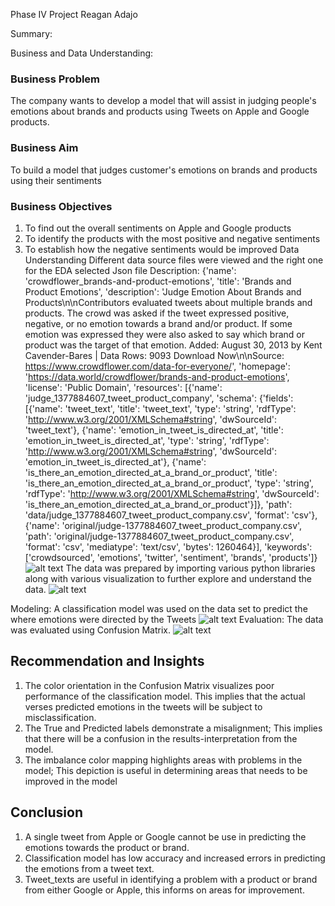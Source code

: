Phase IV Project
Reagan Adajo

Summary:

Business and Data Understanding:
### Business Problem
The company wants to develop a model that will assist in judging people's emotions about brands and products using Tweets on Apple and Google products. 
### Business Aim
To build a model that judges customer's emotions on brands and products using their sentiments
### Business Objectives
1. To find out the overall sentiments on Apple and Google products
2. To identify the products with the most positive and negative sentiments
3. To establish how the negative sentiments would be improved 
Data Understanding
Different data source files were viewed and the right one for the EDA selected
Json file Description:
{'name': 'crowdflower_brands-and-product-emotions', 'title': 'Brands and Product Emotions', 'description': 'Judge Emotion About Brands and Products\n\nContributors evaluated tweets about multiple brands and products. The crowd was asked if the tweet expressed positive, negative, or no emotion towards a brand and/or product. If some emotion was expressed they were also asked to say which brand or product was the target of that emotion.   Added: August 30, 2013 by Kent Cavender-Bares | Data Rows: 9093 Download Now\n\nSource: https://www.crowdflower.com/data-for-everyone/', 'homepage': 'https://data.world/crowdflower/brands-and-product-emotions', 'license': 'Public Domain', 'resources': [{'name': 'judge_1377884607_tweet_product_company', 'schema': {'fields': [{'name': 'tweet_text', 'title': 'tweet_text', 'type': 'string', 'rdfType': 'http://www.w3.org/2001/XMLSchema#string', 'dwSourceId': 'tweet_text'}, {'name': 'emotion_in_tweet_is_directed_at', 'title': 'emotion_in_tweet_is_directed_at', 'type': 'string', 'rdfType': 'http://www.w3.org/2001/XMLSchema#string', 'dwSourceId': 'emotion_in_tweet_is_directed_at'}, {'name': 'is_there_an_emotion_directed_at_a_brand_or_product', 'title': 'is_there_an_emotion_directed_at_a_brand_or_product', 'type': 'string', 'rdfType': 'http://www.w3.org/2001/XMLSchema#string', 'dwSourceId': 'is_there_an_emotion_directed_at_a_brand_or_product'}]}, 'path': 'data/judge_1377884607_tweet_product_company.csv', 'format': 'csv'}, {'name': 'original/judge-1377884607_tweet_product_company.csv', 'path': 'original/judge-1377884607_tweet_product_company.csv', 'format': 'csv', 'mediatype': 'text/csv', 'bytes': 1260464}], 'keywords': ['crowdsourced', 'emotions', 'twitter', 'sentiment', 'brands', 'products']}
![alt text](image.png)
The data was prepared by importing various python libraries along with various visualization to further explore and understand the data.
![alt text](image-1.png)

Modeling: A classification model was used on the data set to predict the where emotions were directed by the Tweets
![alt text](image-2.png)
Evaluation: The data was evaluated using Confusion Matrix. 
![alt text](image-3.png)

## Recommendation and Insights
1. The color orientation in the Confusion Matrix visualizes poor performance of the classification model. 
This implies that the actual verses predicted emotions in the tweets will be subject to misclassification.
2. The True and Predicted labels demonstrate a misalignment;
This implies that there will be a confusion in the results-interpretation from the model. 
3. The imbalance color mapping highlights areas with problems in the model;
This depiction is useful in determining areas that needs to be improved in the model

## Conclusion
1. A single tweet from Apple or Google cannot be use in predicting the emotions towards the product or brand.
2. Classification model has low accuracy and increased errors in predicting the emotions from a tweet text.
3. Tweet_texts are useful in identifying a problem with a product or brand from either Google or Apple, this informs on areas for improvement. 
